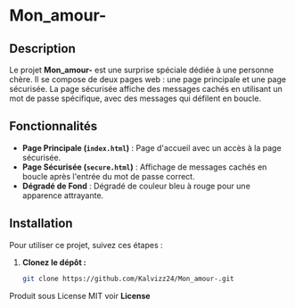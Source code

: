 # Mon_amour-


## Description

Le projet **Mon_amour-** est une surprise spéciale dédiée à une personne chère. Il se compose de deux pages web : une page principale et une page sécurisée. La page sécurisée affiche des messages cachés en utilisant un mot de passe spécifique, avec des messages qui défilent en boucle.


## Fonctionnalités

- **Page Principale (`index.html`)** : Page d'accueil avec un accès à la page sécurisée.
- **Page Sécurisée (`secure.html`)** : Affichage de messages cachés en boucle après l'entrée du mot de passe correct.
- **Dégradé de Fond** : Dégradé de couleur bleu à rouge pour une apparence attrayante.

## Installation

Pour utiliser ce projet, suivez ces étapes :

1. **Clonez le dépôt :**

   ```bash
   git clone https://github.com/Kalvizz24/Mon_amour-.git


Produit sous License MIT voir **License**
